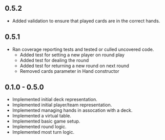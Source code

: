 ## 0.5.2
- Added validation to ensure that played cards are in the correct hands.

## 0.5.1

- Ran coverage reporting tests and tested or culled uncovered code.
    - Added test for setting a new player on round play
    - Added test for dealing the round
    - Added test for returning a new round on next round
    - Removed cards parameter in Hand constructor

## 0.1.0 - 0.5.0

- Implemented initial deck representation.
- Implemented initial player/team  representation.
- Implemented managing hands in assocation with a deck.
- Implemented a virtual table.
- Implemented basic game setup.
- Implemented round logic.
- Implemented most turn logic.
